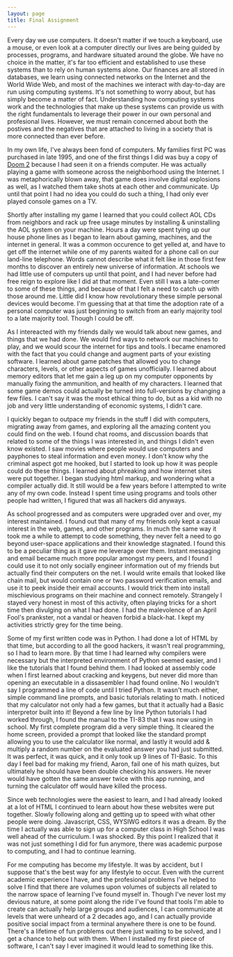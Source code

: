 ```yaml
---
layout: page
title: Final Assignment
---
```


Every day we use computers. It doesn't matter if we touch a keyboard, use a mouse, or even look at a computer directly our lives are being guided by processes, programs, and hardware situated around the globe. We have no choice in the matter, it's far too efficient and established to use these systems than to rely on human systems alone. Our finances are all stored in databases, we learn using connected networks on the Internet and the World Wide Web, and most of the machines we interact with day-to-day are run using computing systems. It's not something to worry about, but has simply become a matter of fact. Understanding how computing systems work and the technologies that make up these systems can provide us with the right fundamentals to leverage their power in our own personal and profesional lives. However, we must remain concerned about both the postives and the negatives that are attached to living in a society that is more connected than ever before.

In my own life, I've always been fond of computers. My families first PC was purchased in late 1995, and one of the first things I did was buy a copy of [Doom 2](http://en.wikipedia.org/wiki/Doom_II:_Hell_on_Earth) because I had seen it on a friends computer. He was actually playing a game with someone across the neighborhood using the Internet. I was metaphorically blown away, that game does involve digital explosions as well, as I watched them take shots at each other and communicate. Up until that point I had no idea you could do such a thing, I had only ever played console games on a TV.

Shortly after installing my game I learned that you could collect AOL CDs from neighbors and rack up free usage minutes by installing & uninstalling the AOL system on your machine. Hours a day were spent tying up our house phone lines as I began to learn about gaming, machines, and the internet in general. It was a common occurence to get yelled at, and have to get off the internet while one of my parents waited for a phone call on our land-line telephone. Words cannot describe what it felt like in those first few months to discover an entirely new universe of information. At schools we had little use of computers up until that point, and I had never before had free reign to explore like I did at that moment. Even still I was a late-comer to some of these things, and because of that I felt a need to catch up with those around me. Little did I know how revolutionary these simple personal devices would become. I'm guessing that at that time the adoption rate of a personal computer was just beginning to switch from an early majority tool to a late majority tool. Though I could be off.

As I intereacted with my friends daily we would talk about new games, and things that we had done. We would find ways to network our machines to play, and we would scour the internet for tips and tools. I became enamored with the fact that you could change and augment parts of your existing software. I learned about game patches that allowed you to change characters, levels, or other aspects of games unofficially. I learned about memory editors that let  me gain a leg up on my computer opponents by manually fixing the ammunition, and health of my characters. I learned that some game demos could actually be turned into full-versions by changing a few files. I can't say it was the most ethical thing to do, but as a kid with no job and very little understanding of economic systems, I didn't care.

I quickly began to outpace my friends in the stuff I did with computers, migrating away from games, and exploring all the amazing content you could find on the web. I found chat rooms, and discussion boards that related to some of the things I was interested in, and things I didn't even know existed. I saw movies where people would use computers and payphones to steal information and even money. I don't know why the criminal aspect got me hooked, but I started to look up how it was people could do these things. I learned about phreaking and how internet sites were put together. I began studying html markup, and wondering what a compiler actually did. It still would be a few years before I attempted to write any of my own code. Instead I spent time using programs and tools other people had written, I figured that was all hackers did anyways.

As school progressed and as computers were upgraded over and over, my interest maintained. I found out that many of my friends only kept a casual interest in the web, games, and other programs. In much the same way it took me a while to attempt to code something, they never felt a need to go beyond user-space applications and their knowledge stagnated. I found this to be a peculiar thing as it gave me leverage over them. Instant messaging and email became much more popular amongst my peers, and I found I could use it to not only socially engineer information out of my friends but actually find their computers on the net. I would write emails that looked like chain mail, but would contain one or two password verification emails, and use it to peek inside their email accounts. I would trick them into install mischievious programs on their machine and connect remotely. Strangely I stayed very honest in most of this activity, often playing tricks for a short time then divulging on what I had done. I had the malevolence of an April Fool's prankster, not a vandal or heaven forbid a black-hat. I kept my activities strictly grey for the time being.

Some of my first written code was in Python. I had done a lot of HTML by that time, but according to all the good hackers, it wasn't real programming, so I had to learn more. By that time I had learned why compilers were necessary but the interpreted environment of Python seemed easier, and I like the tutorials that I found behind them. I had looked at assembly code when I first learned about cracking and keygens, but never did more than opening an executable in a dissasembler I had found online. No I wouldn't say I programmed a line of code until I tried Python. It wasn't much either, simple command line prompts, and basic tutorials relating to math. I noticed that my calculator not only had a few games, but that it actually had a Basic interpretor built into it! Beyond a few line by line Python tutorials I had worked through, I found the manual to the TI-83 that I was now using in school. My first complete program did a very simple thing. It cleared the home screen, provided a prompt that looked like the standard prompt allowing you to use the calculator like normal, and lastly it would add & multiply a random number on the evaluated answer you had just submitted. It was perfect, it was quick, and it only took up 9 lines of TI-Basic. To this day I feel bad for making my friend, Aaron, fail one of his math quizes, but ultimately he should have been double checking his answers. He never would have gotten the same answer twice with this app running, and turning the calculator off would have killed the process.

Since web technologies were the easiest to learn, and I had already looked at a lot of HTML I continued to learn about how these websites were put together. Slowly following along and getting up to speed with what other people were doing. Javascript, CSS, WYSIWG editors it was a dream. By the time I actually was able to sign up for a computer class in High School I was well ahead of the curriculum. I was shocked. By this point I realized that it was not just something I did for fun anymore, there was academic purpose to computing, and I had to continue learning.

For me computing has become my lifestyle. It was by accident, but I suppose that's the best way for any lifestyle to occur. Even with the current academic experience I have, and the profesional problems I've helped to solve I find that there are volumes upon volumes of subjects all related to the narrow space of learning I've found myself in. Though I've never lost my devious nature, at some point along the ride I've found that tools I'm able to create can actually help large groups and audiences, I can communicate at levels that were unheard of a 2 decades ago, and I can actually provide positive social impact from a terminal anywhere there is one to be found. There's a lifetime of fun problems out there just waiting to be solved, and I get a chance to help out with them. When I installed my first piece of software, I can't say I ever imagined it would lead to something like this.
